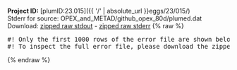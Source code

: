 **Project ID:** [plumID:23.015]({{ '/' | absolute_url }}eggs/23/015/)  
Stderr for source:  OPEX_and_METAD/github_opex_80d/plumed.dat   
Download: [zipped raw stdout](plumed.dat.plumed_master.stdout.txt.zip) - [zipped raw stderr](plumed.dat.plumed_master.stderr.txt.zip) 
{% raw %}
<pre>
#! Only the first 1000 rows of the error file are shown below
#! To inspect the full error file, please download the zipped raw stderr file above
</pre>
{% endraw %}
